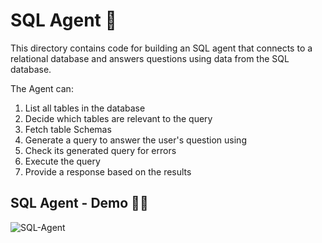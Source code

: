 # SQL Agent 🤖

This directory contains code for building an SQL agent that connects to a relational database and answers questions using data from the SQL database.

The Agent can:
1. List all tables in the database
2. Decide which tables are relevant to the query
3. Fetch table Schemas
4. Generate a query to answer the user's question using
5. Check its generated query for errors
6. Execute the query
7. Provide a response based on the results

## SQL Agent - Demo 👩‍💻

![SQL-Agent](./static/sql_agent_demo.gif)
